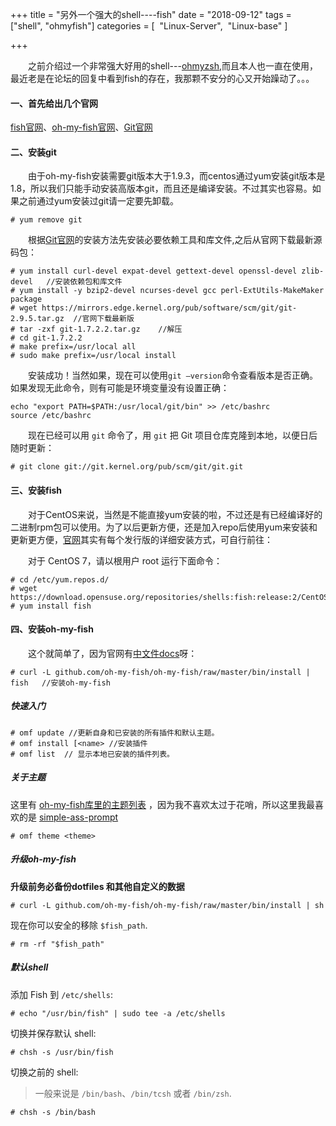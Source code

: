 +++
title = "另外一个强大的shell----fish"
date = "2018-09-12"
tags = ["shell", "ohmyfish"]
categories = [
​	"Linux-Server",
​    "Linux-base"
]

+++

　　之前介绍过一个非常强大好用的shell---[ohmyzsh](https://jtree.cc/post/oh-my-zsh%E4%BD%93%E9%AA%8C%E5%B0%8F%E8%AE%B0/),而且本人也一直在使用，最近老是在论坛的回复中看到fish的存在，我那颗不安分的心又开始躁动了。。。

#### 一、首先给出几个官网

[fish官网](https://fishshell.com/)、[oh-my-fish官网](https://github.com/oh-my-fish/oh-my-fish)、[Git官网](https://git-scm.com/)

#### 二、安装git

　　由于oh-my-fish安装需要git版本大于1.9.3，而centos通过yum安装git版本是1.8，所以我们只能手动安装高版本git，而且还是编译安装。不过其实也容易。如果之前通过yum安装过git请一定要先卸载。

```shell
# yum remove git
```

　　根据[Git官网](https://git-scm.com/book/zh/v1/%E8%B5%B7%E6%AD%A5-%E5%AE%89%E8%A3%85-Git)的安装方法先安装必要依赖工具和库文件,之后从官网下载最新源码包：

```shell
# yum install curl-devel expat-devel gettext-devel openssl-devel zlib-devel   //安装依赖包和库文件
# yum install -y bzip2-devel ncurses-devel gcc perl-ExtUtils-MakeMaker package
# wget https://mirrors.edge.kernel.org/pub/software/scm/git/git-2.9.5.tar.gz  //官网下载最新版
# tar -zxf git-1.7.2.2.tar.gz    //解压
# cd git-1.7.2.2
# make prefix=/usr/local all  
# sudo make prefix=/usr/local install
```

　　安装成功！当然如果，现在可以使用`git –version`命令查看版本是否正确。如果发现无此命令，则有可能是环境变量没有设置正确：

 ```shell
 echo "export PATH=$PATH:/usr/local/git/bin" >> /etc/bashrc
 source /etc/bashrc
 ```

　　现在已经可以用 `git` 命令了，用 `git` 把 Git 项目仓库克隆到本地，以便日后随时更新：

```shell
# git clone git://git.kernel.org/pub/scm/git/git.git
```

#### 三、安装fish

　　对于CentOS来说，当然是不能直接yum安装的啦，不过还是有已经编译好的二进制rpm包可以使用。为了以后更新方便，还是加入repo后使用yum来安装和更新更方便，[官网](https://fishshell.com/)其实有每个发行版的详细安装方式，可自行前往：

　　对于 CentOS 7，请以根用户 root 运行下面命令：

```shell
# cd /etc/yum.repos.d/
# wget https://download.opensuse.org/repositories/shells:fish:release:2/CentOS_7/shells:fish:release:2.repo
# yum install fish
```

#### 四、安装oh-my-fish

　　这个就简单了，因为官网有[中文件docs](https://github.com/oh-my-fish/oh-my-fish/tree/master/docs/zh-CN)呀：

```shell
# curl -L github.com/oh-my-fish/oh-my-fish/raw/master/bin/install | fish   //安装oh-my-fish
```

##### 快速入门

```shell
# omf update //更新自身和已安装的所有插件和默认主题。
# omf install [<name> //安装插件
# omf list  // 显示本地已安装的插件列表。
```

##### 关于主题

这里有  [oh-my-fish库里的主题列表](https://github.com/oh-my-fish/oh-my-fish/blob/master/docs/Themes.md#fishface)  ，因为我不喜欢太过于花哨，所以这里我最喜欢的是  [simple-ass-prompt](https://github.com/oh-my-fish/oh-my-fish/blob/master/docs/Themes.md#simple-ass-prompt)

```shell
# omf theme <theme>
```

##### 升级oh-my-fish

**升级前务必备份dotfiles 和其他自定义的数据**

```shell
# curl -L github.com/oh-my-fish/oh-my-fish/raw/master/bin/install | sh
```

现在你可以安全的移除 `$fish_path`.

```shell
# rm -rf "$fish_path"
```

##### 默认shell

添加 Fish 到 `/etc/shells`:

```shell
# echo "/usr/bin/fish" | sudo tee -a /etc/shells
```

切换并保存默认 shell:

```shell
# chsh -s /usr/bin/fish
```

切换之前的 shell:

> 一般来说是 `/bin/bash`、`/bin/tcsh` 或者 `/bin/zsh`.

```shell
# chsh -s /bin/bash
```
